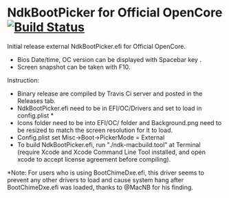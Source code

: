 # NdkBootPicker for  Official OpenCore  [![Build Status](https://travis-ci.org/n-d-k/NdkBootPicker.svg?branch=master)](https://travis-ci.org/n-d-k/NdkBootPicker)


Initial release external NdkBootPicker.efi for Official OpenCore.

- Bios Date/time, OC version can be displayed with Spacebar key  .
- Screen snapshot can be taken with F10.


Instruction:

  * Binary release are  compiled by Travis Ci server and posted in the Releases tab.
  * NdkBootPicker.efi need to be in EFI/OC/Drivers and set to load in config.plist *
  * Icons folder need to be into  EFI/OC/ folder and Background.png need to be resized to match the screen resolution for it to load.
  * Config.plist set Misc->Boot->PickerMode = External
  * To build NdkBootPicker.efi, run "./ndk-macbuild.tool" at Terminal (require Xcode and Xcode Command Line Tool installed, and open xcode to accept license agreement before compiling).
  
  *Note:  For users who is using BootChimeDxe.efi, this driver seems to prevent any other drivers to load and cause system hang after BootChimeDxe.efi was loaded, thanks to @MacNB for his finding. 

